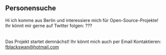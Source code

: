 ## Personensuche
Hi ich komme aus Berlin und interessiere mich für Open-Source-Projekte! <br>
Ihr könnt mir gerne auf Twitter folgen: ??? <br>
<br>
<br>
Das Projekt startet demnächst! Ihr könnt mich auch per Email Kontaktieren: fblackswan@hotmail.com
